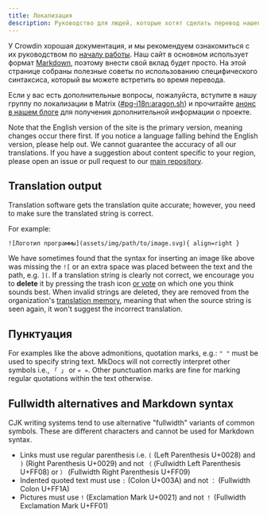 ```yaml
---
title: Локализация
description: Руководство для людей, которые хотят сделать перевод нашего сайта.
---
```


У Crowdin хорошая документация, и мы рекомендуем ознакомиться с их руководством по [началу работы](https://support.crowdin.com/crowdin-intro). Наш сайт в основном использует формат [Markdown](https://en.wikipedia.org/wiki/Markdown), поэтому внести свой вклад будет просто. На этой странице собраны полезные советы по использованию специфического синтаксиса, который вы можете встретить во время перевода.

Если у вас есть дополнительные вопросы, пожалуйста, вступите в нашу группу по локализации в Matrix ([#pg-i18n:aragon.sh](https://matrix.to/#/%23pg-i18n:aragon.sh)) и прочитайте [анонс в нашем блоге](https://blog.privacyguides.org/2023/02/26/i18n-announcement) для получения дополнительной информации о проекте.

Note that the English version of the site is the primary version, meaning changes occur there first. If you notice a language falling behind the English version, please help out. We cannot guarantee the accuracy of all our translations. If you have a suggestion about content specific to your region, please open an issue or pull request to our [main repository](https://github.com/privacyguides/privacyguides.org).

## Translation output

Translation software gets the translation quite accurate; however, you need to make sure the translated string is correct.

For example:

```text
![Логотип программы](assets/img/path/to/image.svg){ align=right }
```

We have sometimes found that the syntax for inserting an image like above was missing the `![` or an extra space was placed between the text and the path, e.g. `](`. If a translation string is clearly not correct, we encourage you to **delete** it by pressing the trash icon [or vote](https://support.crowdin.com/enterprise/getting-started-for-volunteers/#voting-view) on which one you think sounds best. When invalid strings are deleted, they are removed from the organization's [translation memory](https://support.crowdin.com/enterprise/translation-memory), meaning that when the source string is seen again, it won't suggest the incorrect translation.

## Пунктуация

For examples like the above admonitions, quotation marks, e.g.: `" "` must be used to specify string text. MkDocs will not correctly interpret other symbols i.e., `「 」` or `« »`. Other punctuation marks are fine for marking regular quotations within the text otherwise.

## Fullwidth alternatives and Markdown syntax

CJK writing systems tend to use alternative "fullwidth" variants of common symbols. These are different characters and cannot be used for Markdown syntax.

- Links must use regular parenthesis i.e. `(` (Left Parenthesis U+0028) and `)` (Right Parenthesis U+0029) and not `（` (Fullwidth Left Parenthesis U+FF08) or `）` (Fullwidth Right Parenthesis U+FF09)
- Indented quoted text must use `:` (Colon U+003A) and not `：` (Fullwidth Colon U+FF1A)
- Pictures must use `!` (Exclamation Mark U+0021) and not `！` (Fullwidth Exclamation Mark U+FF01)
